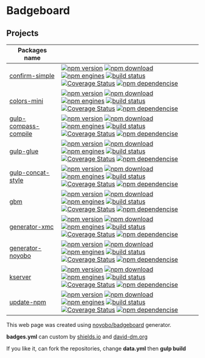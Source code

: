 # Badgeboard

## Projects

|Packages name                                                         |                                                                                                                                                                                                                                                                                                                                                                                                                                                                                                                                                                                                                                                                                                                                                                                                                                                                  |
|----------------------------------------------------------------------|------------------------------------------------------------------------------------------------------------------------------------------------------------------------------------------------------------------------------------------------------------------------------------------------------------------------------------------------------------------------------------------------------------------------------------------------------------------------------------------------------------------------------------------------------------------------------------------------------------------------------------------------------------------------------------------------------------------------------------------------------------------------------------------------------------------------------------------------------------------|
|[confirm-simple](https://github.com/noyobo/confirm-simple)            |[![npm version](http://img.shields.io/npm/v/confirm-simple.svg?style=flat)](https://www.npmjs.org/package/confirm-simple) [![npm download](http://img.shields.io/npm/dm/confirm-simple.svg?style=flat)](https://www.npmjs.org/package/confirm-simple) [![npm engines](http://img.shields.io/node/v/confirm-simple.svg?style=flat)](https://www.npmjs.org/package/confirm-simple) [![build status](http://img.shields.io/travis/noyobo/confirm-simple.svg?style=flat)](https://travis-ci.org/noyobo/confirm-simple) [![Coverage Status](https://img.shields.io/coveralls/noyobo/confirm-simple.svg?style=flat)](https://coveralls.io/r/noyobo/confirm-simple) [![npm dependencise](https://david-dm.org/noyobo/confirm-simple.svg?style=flat)](https://david-dm.org/noyobo/confirm-simple)                                                                         |
|[colors-mini](https://github.com/noyobo/colors)                       |[![npm version](http://img.shields.io/npm/v/colors-mini.svg?style=flat)](https://www.npmjs.org/package/colors-mini) [![npm download](http://img.shields.io/npm/dm/colors-mini.svg?style=flat)](https://www.npmjs.org/package/colors-mini) [![npm engines](http://img.shields.io/node/v/colors-mini.svg?style=flat)](https://www.npmjs.org/package/colors-mini) [![build status](http://img.shields.io/travis/noyobo/colors.svg?style=flat)](https://travis-ci.org/noyobo/colors) [![Coverage Status](https://img.shields.io/coveralls/noyobo/colors.svg?style=flat)](https://coveralls.io/r/noyobo/colors) [![npm dependencise](https://david-dm.org/noyobo/colors.svg?style=flat)](https://david-dm.org/noyobo/colors)                                                                                                                                           |
|[gulp-compass-compile](https://github.com/noyobo/gulp-compass-compile)|[![npm version](http://img.shields.io/npm/v/gulp-compass-compile.svg?style=flat)](https://www.npmjs.org/package/gulp-compass-compile) [![npm download](http://img.shields.io/npm/dm/gulp-compass-compile.svg?style=flat)](https://www.npmjs.org/package/gulp-compass-compile) [![npm engines](http://img.shields.io/node/v/gulp-compass-compile.svg?style=flat)](https://www.npmjs.org/package/gulp-compass-compile) [![build status](http://img.shields.io/travis/noyobo/gulp-compass-compile.svg?style=flat)](https://travis-ci.org/noyobo/gulp-compass-compile) [![Coverage Status](https://img.shields.io/coveralls/noyobo/gulp-compass-compile.svg?style=flat)](https://coveralls.io/r/noyobo/gulp-compass-compile) [![npm dependencise](https://david-dm.org/noyobo/gulp-compass-compile.svg?style=flat)](https://david-dm.org/noyobo/gulp-compass-compile) |
|[gulp-glue](https://github.com/noyobo/gulp-glue)                      |[![npm version](http://img.shields.io/npm/v/gulp-glue.svg?style=flat)](https://www.npmjs.org/package/gulp-glue) [![npm download](http://img.shields.io/npm/dm/gulp-glue.svg?style=flat)](https://www.npmjs.org/package/gulp-glue) [![npm engines](http://img.shields.io/node/v/gulp-glue.svg?style=flat)](https://www.npmjs.org/package/gulp-glue) [![build status](http://img.shields.io/travis/noyobo/gulp-glue.svg?style=flat)](https://travis-ci.org/noyobo/gulp-glue) [![Coverage Status](https://img.shields.io/coveralls/noyobo/gulp-glue.svg?style=flat)](https://coveralls.io/r/noyobo/gulp-glue) [![npm dependencise](https://david-dm.org/noyobo/gulp-glue.svg?style=flat)](https://david-dm.org/noyobo/gulp-glue)                                                                                                                                     |
|[gulp-concat-style](https://github.com/noyobo/gulp-concat-style)      |[![npm version](http://img.shields.io/npm/v/gulp-concat-style.svg?style=flat)](https://www.npmjs.org/package/gulp-concat-style) [![npm download](http://img.shields.io/npm/dm/gulp-concat-style.svg?style=flat)](https://www.npmjs.org/package/gulp-concat-style) [![npm engines](http://img.shields.io/node/v/gulp-concat-style.svg?style=flat)](https://www.npmjs.org/package/gulp-concat-style) [![build status](http://img.shields.io/travis/noyobo/gulp-concat-style.svg?style=flat)](https://travis-ci.org/noyobo/gulp-concat-style) [![Coverage Status](https://img.shields.io/coveralls/noyobo/gulp-concat-style.svg?style=flat)](https://coveralls.io/r/noyobo/gulp-concat-style) [![npm dependencise](https://david-dm.org/noyobo/gulp-concat-style.svg?style=flat)](https://david-dm.org/noyobo/gulp-concat-style)                                     |
|[gbm](https://github.com/noyobo/gbm)                                  |[![npm version](http://img.shields.io/npm/v/gbm.svg?style=flat)](https://www.npmjs.org/package/gbm) [![npm download](http://img.shields.io/npm/dm/gbm.svg?style=flat)](https://www.npmjs.org/package/gbm) [![npm engines](http://img.shields.io/node/v/gbm.svg?style=flat)](https://www.npmjs.org/package/gbm) [![build status](http://img.shields.io/travis/noyobo/gbm.svg?style=flat)](https://travis-ci.org/noyobo/gbm) [![Coverage Status](https://img.shields.io/coveralls/noyobo/gbm.svg?style=flat)](https://coveralls.io/r/noyobo/gbm) [![npm dependencise](https://david-dm.org/noyobo/gbm.svg?style=flat)](https://david-dm.org/noyobo/gbm)                                                                                                                                                                                                             |
|[generator-xmc](https://github.com/noyobo/generator-xmc)              |[![npm version](http://img.shields.io/npm/v/generator-xmc.svg?style=flat)](https://www.npmjs.org/package/generator-xmc) [![npm download](http://img.shields.io/npm/dm/generator-xmc.svg?style=flat)](https://www.npmjs.org/package/generator-xmc) [![npm engines](http://img.shields.io/node/v/generator-xmc.svg?style=flat)](https://www.npmjs.org/package/generator-xmc) [![build status](http://img.shields.io/travis/noyobo/generator-xmc.svg?style=flat)](https://travis-ci.org/noyobo/generator-xmc) [![Coverage Status](https://img.shields.io/coveralls/noyobo/generator-xmc.svg?style=flat)](https://coveralls.io/r/noyobo/generator-xmc) [![npm dependencise](https://david-dm.org/noyobo/generator-xmc.svg?style=flat)](https://david-dm.org/noyobo/generator-xmc)                                                                                     |
|[generator-noyobo](https://github.com/noyobo/generator-noyobo)        |[![npm version](http://img.shields.io/npm/v/generator-noyobo.svg?style=flat)](https://www.npmjs.org/package/generator-noyobo) [![npm download](http://img.shields.io/npm/dm/generator-noyobo.svg?style=flat)](https://www.npmjs.org/package/generator-noyobo) [![npm engines](http://img.shields.io/node/v/generator-noyobo.svg?style=flat)](https://www.npmjs.org/package/generator-noyobo) [![build status](http://img.shields.io/travis/noyobo/generator-noyobo.svg?style=flat)](https://travis-ci.org/noyobo/generator-noyobo) [![Coverage Status](https://img.shields.io/coveralls/noyobo/generator-noyobo.svg?style=flat)](https://coveralls.io/r/noyobo/generator-noyobo) [![npm dependencise](https://david-dm.org/noyobo/generator-noyobo.svg?style=flat)](https://david-dm.org/noyobo/generator-noyobo)                                                 |
|[kserver](https://github.com/noyobo/kserver)                          |[![npm version](http://img.shields.io/npm/v/kserver.svg?style=flat)](https://www.npmjs.org/package/kserver) [![npm download](http://img.shields.io/npm/dm/kserver.svg?style=flat)](https://www.npmjs.org/package/kserver) [![npm engines](http://img.shields.io/node/v/kserver.svg?style=flat)](https://www.npmjs.org/package/kserver) [![build status](http://img.shields.io/travis/noyobo/kserver.svg?style=flat)](https://travis-ci.org/noyobo/kserver) [![Coverage Status](https://img.shields.io/coveralls/noyobo/kserver.svg?style=flat)](https://coveralls.io/r/noyobo/kserver) [![npm dependencise](https://david-dm.org/noyobo/kserver.svg?style=flat)](https://david-dm.org/noyobo/kserver)                                                                                                                                                             |
|[update-npm](https://github.com/noyobo/update-npm)                    |[![npm version](http://img.shields.io/npm/v/update-npm.svg?style=flat)](https://www.npmjs.org/package/update-npm) [![npm download](http://img.shields.io/npm/dm/update-npm.svg?style=flat)](https://www.npmjs.org/package/update-npm) [![npm engines](http://img.shields.io/node/v/update-npm.svg?style=flat)](https://www.npmjs.org/package/update-npm) [![build status](http://img.shields.io/travis/noyobo/update-npm.svg?style=flat)](https://travis-ci.org/noyobo/update-npm) [![Coverage Status](https://img.shields.io/coveralls/noyobo/update-npm.svg?style=flat)](https://coveralls.io/r/noyobo/update-npm) [![npm dependencise](https://david-dm.org/noyobo/update-npm.svg?style=flat)](https://david-dm.org/noyobo/update-npm)                                                                                                                         |

<footer>
  <p>This web page was created using <a href="https://github.com/noyobo/badgeboard">noyobo/badgeboard</a> generator.</p>
  <p><strong>badges.yml</strong>  can custom by <a href="http://shields.io/" target="_blank">shields.io</a> and <a href="https://david-dm.org/" target="_blank">david-dm.org</a></p>
  <p>If you like it, can fork the repositories, change <strong>data.yml</strong> then <strong>gulp build</strong></p>
</footer>